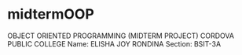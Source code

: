 # midtermOOP 
OBJECT ORIENTED PROGRAMMING (MIDTERM PROJECT) 
CORDOVA PUBLIC COLLEGE
Name: ELISHA JOY RONDINA 
Section: BSIT-3A
